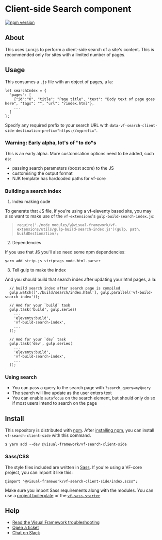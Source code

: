 # Client-side Search component

[![npm version](https://badge.fury.io/js/%40visual-framework%2Fvf-search-client-side.svg)](https://badge.fury.io/js/%40visual-framework%2Fvf-search-client-side)

## About

This uses Lunr.js to perform a client-side search of a site's content. This is recommended only for sites with a limited number of pages.

## Usage

This consumes a `.js` file with an object of pages, a la:

```
let searchIndex = {
  "pages": [
    {"id":"0", "title": "Page title", "text": "Body text of page goes here", "tags": "", "url": "/index.html"},
    ...
  ]
};
```

Specify any required prefix to your search URL with `data-vf-search-client-side-destination-prefix="https://myprefix"`.

### Warning: Early alpha, lot's of "to do"s

This is an early alpha. More customisation options need to be added, such as:

- passing search parameters (boost score) to the JS
- customising the output format
- NJK template has hardcoded paths for vf-core

### Building a search index

1. Index making code

To generate that JS file, if you're using a vf-eleventy based site, you may also want to make use of the `vf-extensions`'s `gulp-build-search-index.js`:

> `require('./node_modules/\@visual-framework/vf-extensions/utils/gulp-build-search-index.js')(gulp, path, buildDestionation);`

2. Dependencies

If you use that JS you'll also need some npm dependencies:

`yarn add strip-js striptags node-html-parser`

3. Tell gulp to make the index

And you should build that search index after updating your html pages, a la:

```
  // build search index after search page is compiled
  gulp.watch(['./build/search/index.html'], gulp.parallel('vf-build-search-index'));

  // And for your `build` task
  gulp.task('build', gulp.series(
    ...
    'eleventy:build',
    'vf-build-search-index',
    ...
  ));

  // And for your `dev` task
  gulp.task('dev', gulp.series(
    ...
    'eleventy:build',
    'vf-build-search-index',
    ...
  ));
```

### Using search

- You can pass a query to the search page with `?search_query=myQuery`
- The search will live update as the user enters text
- You can enable `autofocus` on the search element, but should only do so if most users intend to search on the page

## Install

This repository is distributed with [npm](https://www.npmjs.com/). After [installing npm](https://nodejs.org/), you can install `vf-search-client-side` with this command.

```
$ yarn add --dev @visual-framework/vf-search-client-side
```

### Sass/CSS

The style files included are written in [Sass](https://sass-lang.com/). If you're using a VF-core project, you can import it like this:

```
@import "@visual-framework/vf-search-client-side/index.scss";
```

Make sure you import Sass requirements along with the modules. You can use a [project boilerplate](https://stable.visual-framework.dev/building/) or the [`vf-sass-starter`](https://stable.visual-framework.dev/components/vf-sass-starter/)

## Help

- [Read the Visual Framework troubleshooting](https://stable.visual-framework.dev/troubleshooting/)
- [Open a ticket](https://github.com/visual-framework/vf-core/issues)
- [Chat on Slack](https://join.slack.com/t/visual-framework/shared_invite/enQtNDAxNzY0NDg4NTY0LWFhMjEwNGY3ZTk3NWYxNWVjOWQ1ZWE4YjViZmY1YjBkMDQxMTNlNjQ0N2ZiMTQ1ZTZiMGM4NjU5Y2E0MjM3ZGQ)
